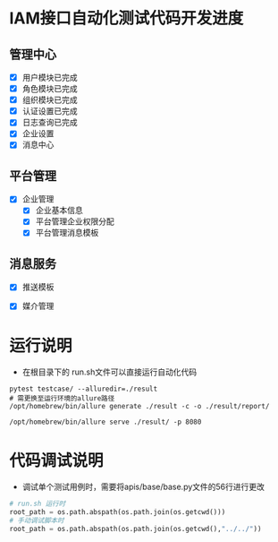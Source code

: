 # IAM接口自动化测试代码开发进度
## 管理中心
-[X] 用户模块已完成
-[X] 角色模块已完成
-[X] 组织模块已完成
-[X] 认证设置已完成
-[X] 日志查询已完成
-[X] 企业设置
-[X] 消息中心
## 平台管理
-[X] 企业管理
    -[X] 企业基本信息
    -[X] 平台管理企业权限分配
    -[X] 平台管理消息模板
## 消息服务
-[X] 推送模板
-[X] 媒介管理


# 运行说明
-  在根目录下的 run.sh文件可以直接运行自动化代码
```shell
pytest testcase/ --alluredir=./result
# 需更换至运行环境的allure路径
/opt/homebrew/bin/allure generate ./result -c -o ./result/report/

/opt/homebrew/bin/allure serve ./result/ -p 8080
```

# 代码调试说明
- 调试单个测试用例时，需要将apis/base/base.py文件的56行进行更改
```python
# run.sh 运行时
root_path = os.path.abspath(os.path.join(os.getcwd()))
# 手动调试脚本时
root_path = os.path.abspath(os.path.join(os.getcwd(),"../../"))
```